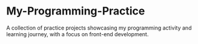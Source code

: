# My-Programming-Practice
A collection of practice projects showcasing my programming activity and learning journey, with a focus on front-end development.
